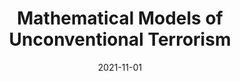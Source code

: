---
title: "Mathematical Models of Unconventional Terrorism"
collection: talks
type: "Talk"
permalink: /talks/2021-CONN
venue: "Connecticut College, Department of Mathematics"
date: 2021-11-01
location: "New London, CT"
---